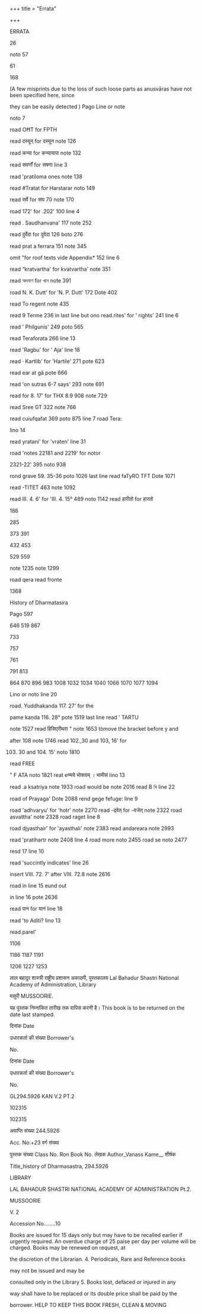 +++
title = "Errata"

+++

ERRATA 

26 

noto 57 

61 

168 

(A few misprints due to the loss of such loose parts as anusvāras have not been specified here, since 

they can be easily detected ) Pago Line or note 

noto 7 

road OĦT for FPTH 

read दस्यून् for दस्यून note 126 

read कन्या for कन्यायापा note 132 

read सवर्णों for सषणा line 3 

read 'pratiloma ones note 138 

read \#Tratat for Harstarar noto 149 

read सर्वे for सघ 70 note 170 

road 172' for .202' 100 line 4 

read . Saudhanvana' 117 note 252 

read दुर्वेदा for दुवेदा 126 boto 276 

read prat a ferrara 151 note 345 

omit "for roof texts vide Appendix* 152 line 6 

read “kratvartha' for kvatvartha' note 351 

read অদমাণ for খান note 391 

road N. K. Dutt' for 'N. P. Dutt' 172 Dote 402 

read To regent note 435 

read 9 Terme 236 in last line but ono read.rites' for ' rights' 241 line 6 

read ' Philgunis' 249 poto 565 

read Teraforata 266 line 13 

read 'Ragbu' for ' Aja' line 18 

read · Kartlib' for 'Hartile' 271 pote 623 

read ear at gā pote 666 

read 'on sutras 6-7 says' 293 note 691 

read for 8. 17' for THX 8.9 908 note 729 

read Sree GT 322 note 766 

read cuiufqafat 369 poto 875 line 7 road Tera: 

lino 14 

read yratani' for 'vraten' line 31 

road 'notes 22181 and 2219' for notor 

2321-22' 395 noto 938 

rond grave 59. 35-36 poto 1026 last line read faTyRO TFT Dote 1071 

read -TITET 463 note 1092 

read III. 4. 6' for 'III. 4. 15° 489 noto 1142 read हारीतो for हारतो 

186 

285 

373 391 

432 453 

529 559 

note 1235 note 1299 

road qera read fronte 

1368 

History of Dharmatasira 

Pago 597 

646 519 867 

733 

757 

761 

791 813 

864 870 896 983 1008 1032 1034 1040 1066 1070 1077 1094 

Lino or noto line 20 

road. Yuddhakanda 117. 27' for the 

pame kaṇda 116. 28° pote 1519 last line read ' TARTU 

note 1527 read हिसिएरीथरा " note 1653 tömove the bracket before y and 

after 108 note 1746 read 102.,30 and 103, 16' for 

103. 30 and 104. 15' noto 1810 

read FREE 

" F ATA noto 1821 reat eण्मये भोक्ताम् । भामीसं lino 13 

read .a ksatriya note 1933 road would be note 2016 read B খি line 22 

road of Prayaga' Dote 2088 rend gege fefuge: line 9 

road 'adhvaryu' for 'hotr' note 2270 read -द्रवेत् for -वजेत् note 2322 road asvattha' note 2328 road raget line 8 

road djyasthair' for 'ayasthalı' note 2383 read andareara note 2993 

read 'pratihartr note 2408 line 4 road more noto 2455 road se noto 2477 

resd 17 line 10 

read 'succintly indicates' line 26 

insert VIII. 72. 7' after VIII. 72.8 note 2616 

road in line 15 eund out 

in line 16 pote 2636 

read पान for यानं line 18 

read 'to Aditi? lino 13 

read.parel' 

1106 

1186 1187 1191 

1206 1227 1253 

लाल बहादुर शास्त्री राष्ट्रीय प्रशासन अकादमी, पुस्तकालय Lal Bahadur Shastri National Academy of Administration, Library 

मसुरी MUSSOORIE. 

यह पुस्तक निम्नांकित तारीख तक वापिस करनी है। This book is to be returned on the date last stamped. 

दिनांक Date 

उधारकर्ता की संख्या Borrower's 

No. 

दिनांक Date 

उधारकर्ता की संख्या Borrower's 

No. 

GL294.5926 KAN V.2 PT.2 

102315 

102315 

अवाप्ति संख्या 244.5926 

Acc. No:+*2*3 वर्ग संख्या 

पुस्तक संख्या Class No. Ron Book No. लेखक Author_Vanass Kame__ शीर्षक 

Title_history of Dharmasastra, 294.5926 

LIBRARY 

LAL BAHADUR SHASTRI NATIONAL ACADEMY OF ADMINISTRATION Pt.2. 

MUSSOORIE 

V. 2 

Accession No........10 

Books are issued for 15 days only but may have to be recalled earlier if urgently required. An overdue charge of 25 paise per day per volume will be charged. Books may be renewed on request, at 

the discretion of the Librarian. 4. Periodicals, Rare and Reference books 

may not be issued and may be 

consulted only in the Library 5. Books lost, defaced or injured in any 

way shall have to be replaced or its double price shall be paid by the 

borrower. HELP TO KEEP THIS BOOK FRESH, CLEAN & MOVING